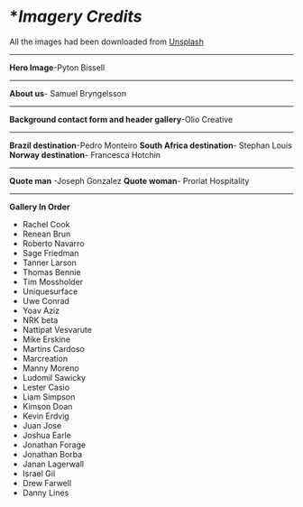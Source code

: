 # **Imagery Credits*
All the images had been downloaded from [Unsplash](https://unsplash.com/)

---

**Hero Image**-Pyton Bissell

---

**About us**- Samuel Bryngelsson

---

**Background contact form and header gallery**-Olio Creative

---

**Brazil destination**-Pedro Monteiro
**South Africa destination**- Stephan Louis
**Norway destination**- Francesca Hotchin

---

**Quote man** -Joseph Gonzalez
**Quote woman**- Proriat Hospitality

---

**Gallery In Order**

* Rachel Cook
* Renean Brun
* Roberto Navarro
* Sage Friedman
* Tanner Larson
* Thomas Bennie
* Tim Mossholder
* Uniquesurface
* Uwe Conrad
* Yoav Aziz
* NRK beta
* Nattipat Vesvarute
* Mike Erskine
* Martins Cardoso
* Marcreation
* Manny Moreno
* Ludomil Sawicky
* Lester Casio
* Liam Simpson
* Kimson Doan
* Kevin Erdvig
* Juan Jose
* Joshua Earle
* Jonathan Forage
* Jonathan Borba
* Janan Lagerwall
* Israel Gil
* Drew Farwell
* Danny Lines
